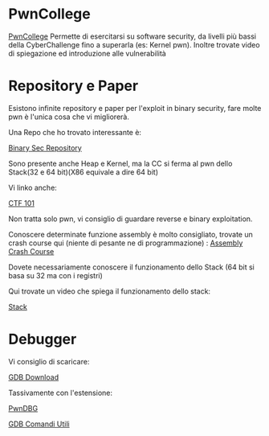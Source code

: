 # PwnCollege
[PwnCollege](www.pwn.college) 
Permette di esercitarsi su software security, da livelli più bassi della CyberChallenge fino a superarla (es: Kernel pwn). 
Inoltre trovate video di spiegazione ed introduzione alle vulnerabilità

# Repository e Paper
Esistono infinite repository e paper per l'exploit in binary security, fare molte pwn è l'unica cosa che vi migliorerà. 

Una Repo che ho trovato interessante è: 

[Binary Sec Repository](https://ir0nstone.gitbook.io/notes) 

Sono presente anche Heap e Kernel, ma la CC si ferma al pwn dello Stack(32 e 64 bit)(X86 equivale a dire 64 bit)

Vi linko anche: 

[CTF 101](https://ctf101.org/)

Non tratta solo pwn, vi consiglio di guardare reverse e binary exploitation. 

Conoscere determinate funzione assembly è molto consigliato, trovate un crash course qui (niente di pesante ne di programmazione) :
[Assembly Crash Course](https://www.google.com/url?sa=t&source=web&rct=j&opi=89978449&url=https://medium.com/reverse-engineering-for-dummies/a-crash-course-in-assembly-language-695b07995b4d&ved=2ahUKEwiqvt_Q98iFAxWj3gIHHSTaB8AQFnoECBMQAQ&usg=AOvVaw33Q7YbBMyZzQGxU5SjybNr)

Dovete necessariamente conoscere il funzionamento dello Stack (64 bit si basa su 32 ma con i registri)

Qui trovate un video che spiega il funzionamento dello stack:

[Stack](https://www.youtube.com/watch?v=5iQkR69H_1M)

# Debugger

Vi consiglio di scaricare:

[GDB Download](https://sourceware.org/gdb/download/)

Tassivamente con l'estensione:

[PwnDBG](https://github.com/pwndbg/pwndbg)

[GDB Comandi Utili](https://docencia.ac.upc.edu/FIB/grau/CASO/lab2014/gdb-debug.pdf)
